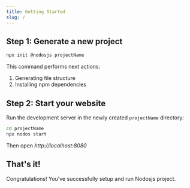 ```yaml
---
title: Getting Started
slug: /
---
```


## Step 1: Generate a new project

```sh
npx init @nodosjs projectName 
```

This command performs next actions:

1. Generating file structure
1. Installing npm dependencies

## Step 2: Start your website

Run the development server in the newly created `projectName` directory:

```sh
cd projectName
npx nodos start
```

Then open *http://localhost:8080*

## That's it!

Congratulations! You've successfully setup and run Nodosjs project.
